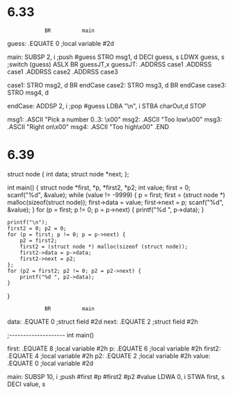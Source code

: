 # 6.33

                BR          main

guess:          .EQUATE     0               ;local variable #2d

main:           SUBSP       2,      i       ;push #guess
                STRO        msg1,   d
                DECI        guess,  s
                LDWX        guess,  s       ;switch (guess)
                ASLX
                BR          guessJT,x
guessJT:        .ADDRSS     case1
                .ADDRSS     case1
                .ADDRSS     case2
                .ADDRSS     case3

case1:          STRO        msg2,   d
                BR          endCase
case2:          STRO        msg3,   d
                BR          endCase
case3:          STRO        msg4,   d

endCase:        ADDSP       2,      i       ;pop #guess
                LDBA        "\n",   i
                STBA        charOut,d
                STOP

msg1:           .ASCII      "Pick a number 0..3: \x00"
msg2:           .ASCII      "Too low\x00"
msg3:           .ASCII      "Right on\x00"
msg4:           .ASCII      "Too high\x00"
                .END


# 6.39

struct node {
    int data;
    struct node *next;
};

int main() {
    struct node *first, *p, *first2, *p2;
    int value;
    first = 0;
    scanf("%d", &value);
    while (value != -9999) {
        p = first;
        first = (struct node *) malloc(sizeof(struct node));
        first->data = value;
        first->next = p;
        scanf("%d", &value);
    }
    for (p = first; p != 0; p = p->next) {
        printf("%d ", p->data);
    }

    printf("\n");
    first2 = 0; p2 = 0;
    for (p = first; p != 0; p = p->next) {
        p2 = first2;
        first2 = (struct node *) malloc(sizeof (struct node));
        first2->data = p->data;
        first2->next = p2;
    };
    for (p2 = first2; p2 != 0; p2 = p2->next) {
        printf("%d ", p2->data);
    }
    
}

                BR          main
data:           .EQUATE     0               ;struct field #2d
next:           .EQUATE     2               ;struct field #2h

;-------------------- int main()

first:          .EQUATE     8                   ;local variable #2h
p:              .EQUATE     6                   ;local variable #2h
first2:         .EQUATE     4                   ;local variable #2h
p2:             .EQUATE     2                   ;local variable #2h
value:          .EQUATE     0                   ;local variable #2d

main:           SUBSP       10,     i          ;push #first #p #first2 #p2 #value
                LDWA        0,      i
                STWA        first,  s
                DECI        value,  s     

